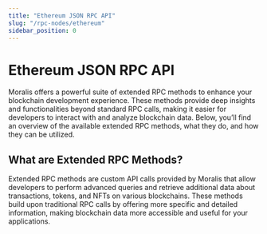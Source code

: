 ```yaml
---
title: "Ethereum JSON RPC API"
slug: "/rpc-nodes/ethereum"
sidebar_position: 0
---
```


# Ethereum JSON RPC API

Moralis offers a powerful suite of extended RPC methods to enhance your blockchain development experience. These methods provide deep insights and functionalities beyond standard RPC calls, making it easier for developers to interact with and analyze blockchain data. Below, you’ll find an overview of the available extended RPC methods, what they do, and how they can be utilized.

## What are Extended RPC Methods?

Extended RPC methods are custom API calls provided by Moralis that allow developers to perform advanced queries and retrieve additional data about transactions, tokens, and NFTs on various blockchains. These methods build upon traditional RPC calls by offering more specific and detailed information, making blockchain data more accessible and useful for your applications.
